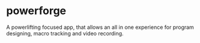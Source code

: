 # powerforge
A powerlifting focused app, that allows an all in one experience for program designing, macro tracking and video recording. 
